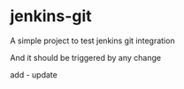 # jenkins-git
A simple project to test jenkins git integration

And it should be triggered by any change

add - update
